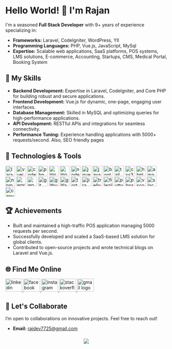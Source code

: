 # Hello World! 👋 I'm Rajan

I'm a seasoned **Full Stack Developer** with 9+ years of experience specializing in:

- **Frameworks:** Laravel, CodeIgniter, WordPress, YII
- **Programming Languages:** PHP, Vue.js, JavaScript, MySql
- **Expertise:** Scalable web applications, SaaS platforms, POS systems, LMS solutions, E-commerce, Accounting, Startups, CMS, Medical Portal, Booking System

## 🔧 My Skills

- **Backend Development:** Expertise in Laravel, CodeIgniter, and Core PHP for building robust and secure applications.
- **Frontend Development:** Vue.js for dynamic, one-page, engaging user interfaces.
- **Database Management:** Skilled in MySQL and optimizing queries for high-performance applications.
- **API Development:** RESTful APIs and integrations for seamless connectivity.
- **Performance Tuning:** Experience handling applications with 5000+ requests/second. Also, SEO friendly pages

## 🚀 Technologies & Tools

<div align="left">
  <img src="https://cdn.jsdelivr.net/gh/devicons/devicon/icons/laravel/laravel-original.svg" height="30" width="30" alt="laravel logo"  />
  <img src="https://cdn.jsdelivr.net/gh/devicons/devicon/icons/vuejs/vuejs-original.svg" height="30" width="30" alt="vuejs logo"  />
  <img src="https://cdn.jsdelivr.net/gh/devicons/devicon/icons/codeigniter/codeigniter-plain.svg" height="30" width="30" alt="codeigniter logo"  />
  <img src="https://cdn.jsdelivr.net/gh/devicons/devicon/icons/php/php-original.svg" height="30" width="30" alt="php logo"  />
  <img src="https://cdn.jsdelivr.net/gh/devicons/devicon/icons/mysql/mysql-original.svg" height="30" width="30" alt="mysql logo"  />
  <img src="https://cdn.jsdelivr.net/gh/devicons/devicon/icons/mongodb/mongodb-original.svg" height="30" width="30" alt="mongodb logo"  />
  <img src="https://cdn.jsdelivr.net/gh/devicons/devicon/icons/nodejs/nodejs-original.svg" height="30" width="30" alt="nodejs logo"  />
  <img src="https://cdn.jsdelivr.net/gh/devicons/devicon/icons/jquery/jquery-original.svg" height="30" width="30" alt="jquery logo"  />
  <img src="https://cdn.jsdelivr.net/gh/devicons/devicon/icons/javascript/javascript-original.svg" height="30" width="30" alt="javascript logo"  />
  <img src="https://cdn.jsdelivr.net/gh/devicons/devicon/icons/bootstrap/bootstrap-original.svg" height="30" width="30" alt="bootstrap logo"  />
  <img src="https://cdn.jsdelivr.net/gh/devicons/devicon/icons/tailwindcss/tailwindcss-original-wordmark.svg" height="30" width="30" alt="tailwindcss logo"  />
  <img src="https://cdn.jsdelivr.net/gh/devicons/devicon/icons/css3/css3-original.svg" height="30" width="30" width="30" alt="css3 logo"  />
  <img src="https://cdn.jsdelivr.net/gh/devicons/devicon/icons/html5/html5-original.svg" height="30" width="30" width="30" alt="html5 logo"  />
  <img src="https://cdn.jsdelivr.net/gh/devicons/devicon/icons/amazonwebservices/amazonwebservices-line-wordmark.svg" height="30" width="30" alt="amazonwebservices logo"  />
  <img src="https://cdn.jsdelivr.net/gh/devicons/devicon/icons/npm/npm-original-wordmark.svg" height="30" width="30" alt="npm logo"  />
  <img src="https://cdn.jsdelivr.net/gh/devicons/devicon/icons/wordpress/wordpress-original.svg" height="30" width="30" alt="wordpress logo"  />
  <img src="https://cdn.jsdelivr.net/gh/devicons/devicon/icons/woocommerce/woocommerce-original.svg" height="30" width="30" alt="woocommerce logo"  />
  <img src="https://cdn.jsdelivr.net/gh/devicons/devicon/icons/git/git-original.svg" height="30" width="30" alt="git logo"  />
  <img src="https://cdn.jsdelivr.net/gh/devicons/devicon/icons/github/github-original.svg" height="30" width="30" alt="github logo"  />
  <img src="https://cdn.jsdelivr.net/gh/devicons/devicon/icons/gitlab/gitlab-original.svg" height="30" width="30" alt="gitlab logo"  />
  <img src="https://cdn.jsdelivr.net/gh/devicons/devicon/icons/tortoisegit/tortoisegit-original.svg" height="30" width="30" alt="tortoisegit logo"  />
  <img src="https://cdn.jsdelivr.net/gh/devicons/devicon/icons/jira/jira-original.svg" height="30" width="30" alt="jira logo"  />
  <img src="https://cdn.jsdelivr.net/gh/devicons/devicon/icons/trello/trello-plain.svg" height="30" width="30" alt="trello logo"  />
  <img src="https://cdn.jsdelivr.net/gh/devicons/devicon/icons/filezilla/filezilla-plain.svg" height="30" width="30" alt="filezilla logo"  />
  <img src="https://cdn.jsdelivr.net/gh/devicons/devicon/icons/putty/putty-original.svg" height="30" width="30" alt="putty logo"  />
  <img src="https://cdn.jsdelivr.net/gh/devicons/devicon/icons/phpstorm/phpstorm-original.svg" height="30" width="30" alt="phpstorm logo"  />
  <img src="https://cdn.jsdelivr.net/gh/devicons/devicon/icons/vscode/vscode-original.svg" height="30" width="30" alt="vscode logo"  />
  <img src="https://cdn.jsdelivr.net/gh/devicons/devicon/icons/slack/slack-original.svg" height="30" width="30" alt="slack logo"  />
  <img src="https://cdn.jsdelivr.net/gh/devicons/devicon/icons/canva/canva-original.svg" height="30" width="30" alt="canva logo"  />
</div>

## 🏆 Achievements

- Built and maintained a high-traffic POS application managing 5000 requests per second.
- Successfully developed and scaled a SaaS-based LMS solution for global clients.
- Contributed to open-source projects and wrote technical blogs on Laravel and Vue.js.

## 🌐 Find Me Online

<div align="left">
  <a href="https://www.linkedin.com/in/rajan-rathod-8a427ba2/" target="_blank">
    <img src="https://raw.githubusercontent.com/maurodesouza/profile-readme-generator/master/src/assets/icons/social/linkedin/default.svg" width="52" height="40" alt="linkedin logo"  />
  </a>
  <a href="https://www.facebook.com/rajan.rathod.33" target="_blank">
    <img src="https://raw.githubusercontent.com/maurodesouza/profile-readme-generator/master/src/assets/icons/social/facebook/default.svg" width="52" height="40" alt="facebook logo"  />
  </a>
  <a href="https://www.instagram.com/mr.rajan_rathod" target="_blank">
    <img src="https://raw.githubusercontent.com/maurodesouza/profile-readme-generator/master/src/assets/icons/social/instagram/default.svg" width="52" height="40" alt="instagram logo"  />
  </a>
  <a href="https://stackoverflow.com/users/7665707/rajan-prajapati" target="_blank">
    <img src="https://raw.githubusercontent.com/maurodesouza/profile-readme-generator/master/src/assets/icons/social/stackoverflow/default.svg" width="52" height="40" alt="stackoverflow logo"  />
  </a>
  <a href="rajdev7725@gmail.com" target="_blank">
    <img src="https://raw.githubusercontent.com/maurodesouza/profile-readme-generator/master/src/assets/icons/social/gmail/default.svg" width="52" height="40" alt="gmail logo"  />
  </a>
</div>

## 📧 Let's Collaborate

I’m open to collaborations on innovative projects. Feel free to reach out!

- **Email:** rajdev7725@gmail.com


###

<div align="center">
  <img src="https://profile-counter.glitch.me/RajanRathod7725/count.svg?"  />
</div>

###
